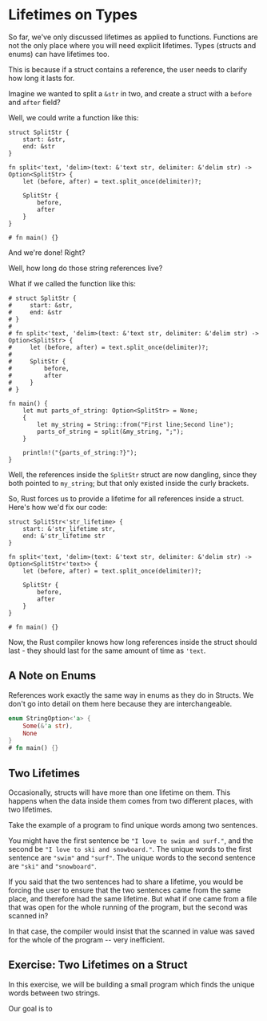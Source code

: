 # Lifetimes on Types

So far, we've only discussed lifetimes as applied to functions.
Functions are not the only place where you will need explicit
lifetimes. Types (structs and enums) can have lifetimes too.

This is because if a struct contains a reference, the user needs
to clarify how long it lasts for.

Imagine we wanted to split a `&str` in two, and create a
struct with a `before` and `after` field?

Well, we could write a function like this:

``` rust,ignore
struct SplitStr {
    start: &str,
    end: &str
}

fn split<'text, 'delim>(text: &'text str, delimiter: &'delim str) -> Option<SplitStr> {
    let (before, after) = text.split_once(delimiter)?;
    
    SplitStr {
        before,
        after
    }
}

# fn main() {}
```

And we're done! Right?

Well, how long do those string references live?

What if we called the function like this:


``` rust,ignore
# struct SplitStr {
#     start: &str,
#     end: &str
# }
# 
# fn split<'text, 'delim>(text: &'text str, delimiter: &'delim str) -> Option<SplitStr> {
#     let (before, after) = text.split_once(delimiter)?;
#     
#     SplitStr {
#         before,
#         after
#     }
# }

fn main() {
    let mut parts_of_string: Option<SplitStr> = None;
    {
        let my_string = String::from("First line;Second line");
        parts_of_string = split(&my_string, ";");
    }
    
    println!("{parts_of_string:?}");
}
```

Well, the references inside the `SplitStr` struct are now dangling,
since they both pointed to `my_string`; but that only existed inside the curly brackets.

So, Rust forces us to provide a lifetime for all references inside a struct.
Here's how we'd fix our code:

``` rust,ignore
struct SplitStr<'str_lifetime> {
    start: &'str_lifetime str,
    end: &'str_lifetime str
}

fn split<'text, 'delim>(text: &'text str, delimiter: &'delim str) -> Option<SplitStr<'text>> {
    let (before, after) = text.split_once(delimiter)?;
    
    SplitStr {
        before,
        after
    }
}

# fn main() {}
```

Now, the Rust compiler knows how long references inside the struct should last -
they should last for the same amount of time as `'text`.

## A Note on Enums

References work exactly the same way in enums as they do in Structs.
We don't go into detail on them here because they are interchangeable.

``` rust
enum StringOption<'a> {
    Some(&'a str),
    None
}
# fn main() {}
```


## Two Lifetimes

Occasionally, structs will have more than one lifetime on them.
This happens when the data inside them comes from two different places,
with two lifetimes.

Take the example of a program to find unique words among two sentences.

You might have the first sentence be `"I love to swim and surf."`,
and the second be `"I love to ski and snowboard."`. The unique
words to the first sentence are `"swim"` and `"surf"`. The unique
words to the second sentence are `"ski"` and `"snowboard"`.

If you said that the two sentences had to share a lifetime, you would
be forcing the user to ensure that the two sentences came from the same
place, and therefore had the same lifetime. But what if one came from a file that
was open for the whole running of the program, but the second was scanned in?

In that case, the compiler would insist that the scanned in value was saved for
the whole of the program -- very inefficient.

## Exercise: Two Lifetimes on a Struct

In this exercise, we will be building a small program which finds the unique
words between two strings.

Our goal is to 
